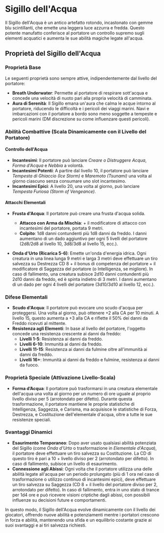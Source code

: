 # Sigillo dell'Acqua

Il Sigillo dell'Acqua è un antico artefatto rotondo, incastonato con gemme blu scintillanti, che emette una leggera luce azzurra e fredda. Questo potente manufatto conferisce al portatore un controllo supremo sugli elementi acquatici e aumenta le sue abilità magiche legate all'acqua.

## Proprietà del Sigillo dell'Acqua

### Proprietà Base

Le seguenti proprietà sono sempre attive, indipendentemente dal livello del portatore:

- **Breath Underwater**: Permette al portatore di respirare sott'acqua e concede una velocità di nuoto pari alla propria velocità di camminata.
- **Aura di Serenità**: Il Sigillo emana un'aura che calma le acque intorno al portatore, riducendo le difficoltà e i pericoli dei viaggi marini. Navi e imbarcazioni con il portatore a bordo sono meno soggette a tempeste e pericoli marini (DM discrezione su come influenzare questi pericoli).

### Abilità Combattive (Scala Dinamicamente con il Livello del Portatore)

#### Controllo dell'Acqua

- **Incantesimi**: Il portatore può lanciare *Creare o Distruggere Acqua*, *Forma d'Acqua* e *Nebbia* a volontà.
- **Incantesimi Potenti**: A partire dal livello 10, il portatore può lanciare *Tempesta di Ghiaccio (Ice Storm)* e *Maremoto (Tsunami)* una volta al giorno ciascuno senza consumare uno slot incantesimo.
- **Incantesimi Epici**: A livello 20, una volta al giorno, può lanciare *Tempesta Furiosa (Storm of Vengeance)*.

#### Attacchi Elementali

- **Frusta d'Acqua**: Il portatore può creare una frusta d'acqua solida.
    - **Attacco con Arma da Mischia**: + il modificatore di attacco con incantesimi del portatore, portata 9 metri.
    - **Colpito**: 1d8 danni contundenti più 1d8 danni da freddo. I danni aumentano di un dado aggiuntivo per ogni 5 livelli del portatore (2d8/2d8 al livello 10, 3d8/3d8 al livello 15, ecc.).

- **Onda d'Urto (Ricarica 5-6)**: Emette un'onda d'energia idrica. Ogni creatura in una linea lunga 9 metri e larga 3 metri deve effettuare un tiro salvezza su Destrezza CD 8 + il bonus di competenza del portatore + il modificatore di Saggezza del portatore (o Intelligenza, se migliore). In caso di fallimento, una creatura subisce 2d10 danni contundenti più 2d10 danni da freddo, ed è spinta indietro di 3 metri. I danni aumentano di un dado per ogni 4 livelli del portatore (3d10/3d10 al livello 12, ecc.).

### Difese Elementali

- **Scudo d'Acqua**: Il portatore può evocare uno scudo d'acqua per proteggersi. Una volta al giorno, può ottenere +2 alla CA per 10 minuti. A livello 15, questo aumenta a +3 alla CA e riflette il 50% dei danni da Freddo ricevuti al mittente.
- **Resistenza agli Elementi**: In base al livello del portatore, l'oggetto concede una resistenza crescente ai danni da freddo:
    - **Livelli 1-5**: Resistenza ai danni da freddo.
    - **Livelli 6-10**: Immunità ai danni da freddo.
    - **Livelli 11-15**: Resistenza ai danni da fulmine oltre all'immunità ai danni da freddo.
    - **Livelli 16+**: Immunità ai danni da freddo e fulmine, resistenza ai danni da fuoco.

### Proprietà Speciale (Attivazione Livello-Scala)

- **Forma d’Acqua**: Il portatore può trasformarsi in una creatura elementale dell'acqua una volta al giorno per un numero di ore uguale al proprio livello diviso per 5 (arrotondato per difetto). Durante questa trasformazione, il portatore mantiene le proprie statistiche di Intelligenza, Saggezza, e Carisma, ma acquisisce le statistiche di Forza, Destrezza, e Costituzione dell'elementale d'acqua, oltre a tutte le sue resistenze speciali.

### Svantaggi Dinamici

- **Esaurimento Temporaneo**: Dopo aver usato qualsiasi abilità potenziata del Sigillo (come *Onda d'Urto* o trasformazione in *Elementale d'Acqua*), il portatore deve effettuare un tiro salvezza su Costituzione. La CD di questo tiro è pari a 10 + livello diviso per 2 (arrotondato per difetto). In caso di fallimento, subisce un livello di esaurimento.
- **Connessione agli Abissi**: Ogni volta che il portatore utilizza una delle abilità legate all'acqua per un periodo prolungato (più di 1 ora nel caso di trasformazione o utilizzo continuo di incantesimi epici), deve effettuare un tiro salvezza su Saggezza (CD 8 + il livello del portatore diviso per 2, arrotondato per difetto). In caso di fallimento, entra in uno stato di trance per 1d4 ore e può ricevere visioni criptiche dagli abissi, con possibili influenze su decisioni future e comportamenti.

In questo modo, il Sigillo dell'Acqua evolve dinamicamente con il livello dei giocatori, offrendo nuove abilità e potenziamenti mentre i portatori crescono in forza e abilità, mantenendo una sfida e un equilibrio costante grazie ai suoi svantaggi e ai tiri salvezza richiesti.
